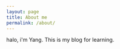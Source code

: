 ```yaml
---
layout: page
title: About me
permalink: /about/
---
```


halo, i'm Yang. This is my blog for learning.
